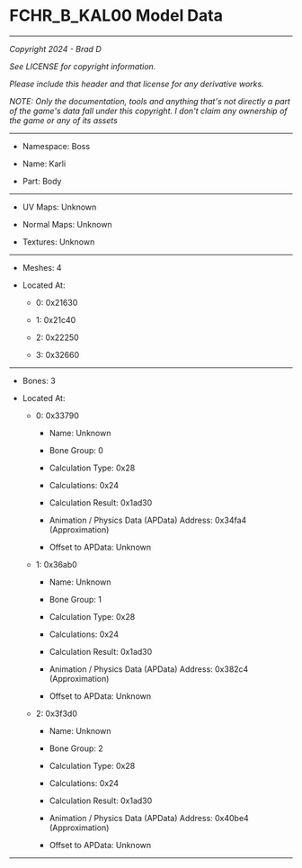 # FCHR_B_KAL00 Model Data

---

*Copyright 2024 - Brad D*

*See LICENSE for copyright information.*

*Please include this header and that license for any derivative works.*

*NOTE: Only the documentation, tools and anything that's not directly a part of the game's data fall under this copyright. I don't claim any ownership of the game or any of its assets*

---

* Namespace: Boss

* Name: Karli

* Part: Body

---

* UV Maps: Unknown

* Normal Maps: Unknown

* Textures: Unknown

---

* Meshes: 4

* Located At:

  * 0: 0x21630

  * 1: 0x21c40

  * 2: 0x22250

  * 3: 0x32660

---

* Bones: 3

* Located At:

  * 0: 0x33790

    * Name: Unknown

    * Bone Group: 0

    * Calculation Type: 0x28

    * Calculations: 0x24

    * Calculation Result: 0x1ad30

    * Animation / Physics Data (APData) Address: 0x34fa4 (Approximation)

    * Offset to APData: Unknown

  * 1: 0x36ab0

    * Name: Unknown

    * Bone Group: 1

    * Calculation Type: 0x28

    * Calculations: 0x24

    * Calculation Result: 0x1ad30

    * Animation / Physics Data (APData) Address: 0x382c4 (Approximation)

    * Offset to APData: Unknown

  * 2: 0x3f3d0

    * Name: Unknown

    * Bone Group: 2

    * Calculation Type: 0x28

    * Calculations: 0x24

    * Calculation Result: 0x1ad30

    * Animation / Physics Data (APData) Address: 0x40be4 (Approximation)

    * Offset to APData: Unknown

---

